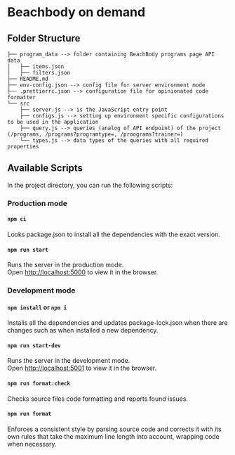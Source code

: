 # Beachbody on demand

## Folder Structure

```
├── program_data --> folder containing BeachBody programs page API data
│   ├── items.json
│   ├── filters.json
├── README.md
├── env-config.json --> config file for server environment mode
├── .prettierrc.json --> configuration file for opinionated code formatter
└── src
    ├── server.js --> is the JavaScript entry point
    ├── configs.js --> setting up environment specific configurations to be used in the application
    ├── query.js --> queries (analog of API endpoint) of the project (/programs, /programs?programtype=, /proograms?trainer=)
    └── types.js --> data types of the queries with all required properties
```

## Available Scripts

In the project directory, you can run the following scripts:

### Production mode

#### `npm ci`
Looks package.json to install all the dependencies with the exact version.

#### `npm run start`

Runs the server in the production mode.<br>
Open [http://localhost:5000](http://localhost:5000) to view it in the browser.

### Development mode

#### `npm install` or `npm i`
Installs all the dependencies and updates package-lock.json when there are changes such as when installed a new dependency.

#### `npm run start-dev`

Runs the server in the development mode.<br>
Open [http://localhost:5001](http://localhost:5000) to view it in the browser.

#### `npm run format:check`

Checks source files code formatting and reports found issues.

#### `npm run format`

Enforces a consistent style by parsing source code and corrects it with its own rules that take the maximum line length into account, wrapping code when necessary.